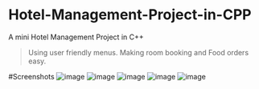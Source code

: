 # Hotel-Management-Project-in-CPP
A mini Hotel Management Project in C++
> Using user friendly menus.
> Making room booking and Food orders easy.

#Screenshots
![image](https://user-images.githubusercontent.com/71898557/211371427-42d9f851-1e15-479e-9b7f-e405843c834f.png)
![image](https://user-images.githubusercontent.com/71898557/211371514-76471884-61e4-4cc7-be0b-3efc7da8e591.png)
![image](https://user-images.githubusercontent.com/71898557/211371579-e9b759a9-ad05-4044-8e81-7e8348c96a30.png)
![image](https://user-images.githubusercontent.com/71898557/211371721-c62d6979-069c-4539-b620-fc01c3dd1731.png)
![image](https://user-images.githubusercontent.com/71898557/211371748-b7dcbf57-9f27-49f5-a0d8-722a76904b32.png)
